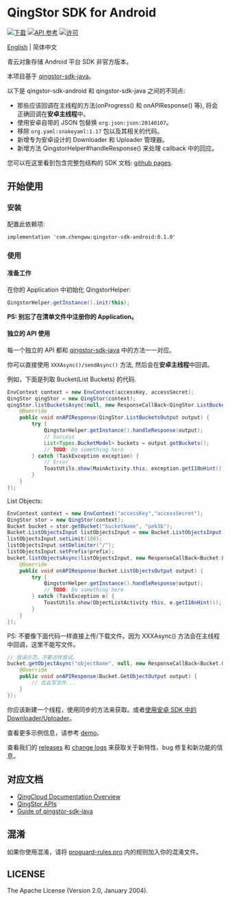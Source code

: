 # QingStor SDK for Android

[![下载](https://api.bintray.com/packages/chengww5217/chengww/qingstor-sdk-android/images/download.svg)](https://bintray.com/chengww5217/chengww/qingstor-sdk-android)
[![API 参考](http://img.shields.io/badge/api-reference-green.svg)](http://docs.qingcloud.com)
[![许可](http://img.shields.io/badge/license-apache%20v2-blue.svg)](https://github.com/chengww5217/qingstor-sdk-android/blob/master/LICENSE)

[English](./README.md) | 简体中文

青云对象存储 Android 平台 SDK 非官方版本。

本项目基于 [qingstor-sdk-java](https://github.com/yunify/qingstor-sdk-java)。

以下是 qingstor-sdk-android 和 qingstor-sdk-java 之间的不同点:

- 那些应该回调在主线程的方法(onProgress() 和 onAPIResponse() 等), 将会正确回调在**安卓主线程**中。
- 使用安卓自带的 JSON 包替换 `org.json:json:20140107`。
- 移除 `org.yaml:snakeyaml:1.17` 包以及其相关的代码。
- 新增专为安卓设计的 Downloader 和 Uploader 管理器。
- 新增方法 QingstorHelper#handleResponse() 来处理 callback 中的回应。

您可以在这里看到包含完整包结构的 SDK 文档: [github pages](https://chengww5217.github.io/qingstor-sdk-android/).

## 开始使用

### 安装

配置此依赖项:

```
implementation 'com.chengww:qingstor-sdk-android:0.1.0'
```

### 使用

#### 准备工作

在你的 Application 中初始化 QingstorHelper:

```Java
QingstorHelper.getInstance().init(this);
```

**PS: 别忘了在清单文件中注册你的 Application。**

#### 独立的 API 使用

每一个独立的 API 都和 [qingstor-sdk-java](https://github.com/yunify/qingstor-sdk-java/blob/master/README.md) 中的方法一一对应。

你可以直接使用 `XXXAsync()/sendAsync()` 方法, 然后会在**安卓主线程**中回调。

例如，下面是列取 Bucket(List Buckets) 的代码.

```Java
EnvContext context = new EnvContext(accessKey, accessSecret);
QingStor qingStor = new QingStor(context);
qingStor.listBucketsAsync(null, new ResponseCallBack<QingStor.ListBucketsOutput>() {
    @Override
    public void onAPIResponse(QingStor.ListBucketsOutput output) {
        try {
            QingstorHelper.getInstance().handleResponse(output);
            // Success
            List<Types.BucketModel> buckets = output.getBuckets();
            // TODO: Do something here
        } catch (TaskException exception) {
            // Error
            ToastUtils.show(MainActivity.this, exception.getI18nHint());
        }
    }
});

```

List Objects:

```Java
EnvContext context = new EnvContext("accessKey","accessSecret");
QingStor stor = new QingStor(context);
Bucket bucket = stor.getBucket("bucketName", "pek3b");
Bucket.ListObjectsInput listObjectsInput = new Bucket.ListObjectsInput();
listObjectsInput.setLimit(100);
listObjectsInput.setDelimiter("/");
listObjectsInput.setPrefix(prefix);
bucket.listObjectsAsync(listObjectsInput, new ResponseCallBack<Bucket.ListObjectsOutput>() {
    @Override
    public void onAPIResponse(Bucket.ListObjectsOutput output) {
        try {
            QingstorHelper.getInstance().handleResponse(output);
            // TODO: Do something here
        } catch (TaskException e) {
            ToastUtils.show(ObjectListActivity.this, e.getI18nHint());
        }
    }
});
```

PS: 不要像下面代码一样直接上传/下载文件。因为 XXXAsync() 方法会在主线程中回调，这里不能写文件。
```Java
// 错误示范，不要这样尝试。
bucket.getObjectAsync("objectName", null, new ResponseCallBack<Bucket.GetObjectOutput>() {
    @Override
    public void onAPIResponse(Bucket.GetObjectOutput output) {
        // 在此写文件...
    }
});
```
你应该新建一个线程，使用同步的方法来获取。或者[使用安卓 SDK 中的 Downloader/Uploader](./docs-md/downloader_uploader-zh_CN.md)。

查看更多示例信息，请参考 [demo](./demo/README-zh_CN.md)。

查看我们的 [releases](https://github.com/chengww5217/qingstor-sdk-android/releases) 和 [change logs](./CHANGELOG.md) 来获取关于新特性、bug 修复和新功能的信息。

## 对应文档

- [QingCloud Documentation Overview](https://docs.qingcloud.com)
- [QingStor APIs](https://docs.qingcloud.com/qingstor/api/index.html)
- [Guide of qingstor-sdk-java](https://github.com/yunify/qingstor-sdk-java/blob/master/docs/guide_zh.md)

## 混淆

如果你使用混淆，请将 [proguard-rules.pro](./qingstor-sdk-android/proguard-rules.pro) 内的规则加入你的混淆文件。

## LICENSE

The Apache License (Version 2.0, January 2004).